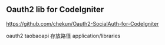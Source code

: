 ## Oauth2 lib for CodeIgniter
https://github.com/chekun/Oauth2-SocialAuth-for-CodeIgniter

oauth2  taobaoapi 存放路径  application/libraries
